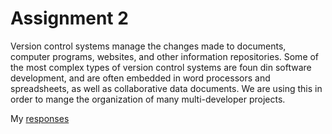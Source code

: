 # Assignment 2

Version control systems manage the changes made to documents, computer programs, websites, and other information repositories. Some of the most complex types of version control systems are foun din software development, and are often embedded in word processors and spreadsheets, as well as collaborative data documents. We are using this in order to mange the organization of many multi-developer projects.

My [responses](./responses.txt)
